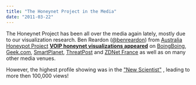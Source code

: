 ```yaml
---
title: "The Honeynet Project in the Media"
date: "2011-03-22"
---
```


The Honeynet Project has been all over the media again lately, mostly due to our visualization research. Ben Reardon ([@benreardon](http://twitter.com/benreardon)) from [Australia Honeypot Project](https://honeynet.org.au/) **[VOIP honeynet visualizations appeared](https://honeynet.org.au/?q=node/67)** on [BoingBoing](http://boingboing.net/2011/03/08/visualization-of-an.html), [Geek.com](http://www.geek.com/articles/geek-cetera/voip-hacker-attack-gets-visualized-20110311/), [SmartPlanet](http://www.smartplanet.com/technology/blog/thinking-tech/dramatic-video-hacker-vs-computer/6534/), [ThreatPost](http://threatpost.com/en_us/blogs/image-day-visualizing-voip-server-attack-031411) and [ZDNet France](http://www.zdnet.fr/blogs/infra-net/interessante-visualisation-animee-d-une-cyber-attaque-sur-un-serveur-de-voip-39758972.htm) as well as on many other media venues.

However, the highest profile showing was in the ["New Scientist"](http://www.newscientist.com/blogs/nstv/2011/03/born-to-be-viral-computer-fights-hacker-attack.html) , leading to more then 100,000 views!

